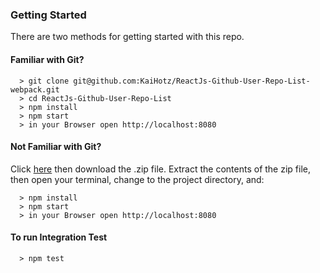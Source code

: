 
### Getting Started

There are two methods for getting started with this repo.

#### Familiar with Git?
```
  > git clone git@github.com:KaiHotz/ReactJs-Github-User-Repo-List-webpack.git
  > cd ReactJs-Github-User-Repo-List
  > npm install
  > npm start
  > in your Browser open http://localhost:8080
```

#### Not Familiar with Git?
Click [here](https://github.com/KaiHotz/ReactJs-Github-User-Repo-List-webpack.git) then download the .zip file.  Extract the contents of the zip file, then open your terminal, change to the project directory, and:

```
  > npm install
  > npm start
  > in your Browser open http://localhost:8080
```

#### To run Integration Test
```
  > npm test
```
